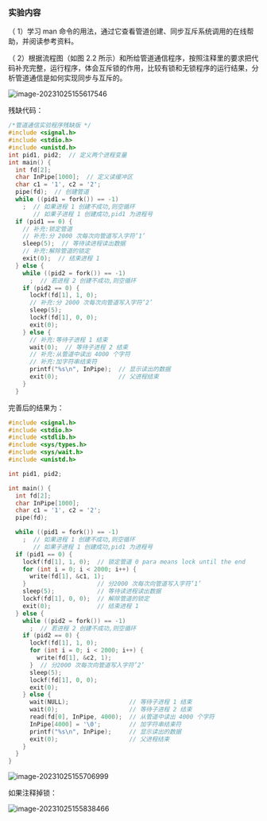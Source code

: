 ### 实验内容

（ 1）学习 man 命令的用法，通过它查看管道创建、同步互斥系统调用的在线帮助，并阅读参考资料。

（ 2）根据流程图（如图 2.2 所示）和所给管道通信程序，按照注释里的要求把代码补充完整，运行程序，体会互斥锁的作用，比较有锁和无锁程序的运行结果，分析管道通信是如何实现同步与互斥的。

![image-20231025155617546](lab2%5Cimage-20231025155617546.png)

残缺代码：

```c
/*管道通信实验程序残缺版 */
#include <signal.h>
#include <stdio.h>
#include <unistd.h>
int pid1, pid2;  // 定义两个进程变量
int main() {
  int fd[2];
  char InPipe[1000];  // 定义读缓冲区
  char c1 = '1', c2 = '2';
  pipe(fd);  // 创建管道
  while ((pid1 = fork()) == -1)
    ;  // 如果进程 1 创建不成功,则空循环
       // 如果子进程 1 创建成功,pid1 为进程号
  if (pid1 == 0) {
    // 补充:锁定管道
    // 补充:分 2000 次每次向管道写入字符’1’
    sleep(5);  // 等待读进程读出数据
    // 补充:解除管道的锁定
    exit(0);  // 结束进程 1
  } else {
    while ((pid2 = fork()) == -1)
      ;  // 若进程 2 创建不成功,则空循环
    if (pid2 == 0) {
      lockf(fd[1], 1, 0);
      // 补充:分 2000 次每次向管道写入字符’2’
      sleep(5);
      lockf(fd[1], 0, 0);
      exit(0);
    } else {
      // 补充:等待子进程 1 结束
      wait(0);  // 等待子进程 2 结束
      // 补充:从管道中读出 4000 个字符
      // 补充:加字符串结束符
      printf("%s\n", InPipe);  // 显示读出的数据
      exit(0);                 // 父进程结束
    }
  }
```

完善后的结果为：

```c
#include <signal.h>
#include <stdio.h>
#include <stdlib.h>
#include <sys/types.h>
#include <sys/wait.h>
#include <unistd.h>

int pid1, pid2;

int main() {
  int fd[2];
  char InPipe[1000];
  char c1 = '1', c2 = '2';
  pipe(fd);

  while ((pid1 = fork()) == -1)
    ;  // 如果进程 1 创建不成功,则空循环
       // 如果子进程 1 创建成功,pid1 为进程号
  if (pid1 == 0) {
    lockf(fd[1], 1, 0);  // 锁定管道 0 para means lock until the end
    for (int i = 0; i < 2000; i++) {
      write(fd[1], &c1, 1);
    }                    // 分2000 次每次向管道写入字符’1’
    sleep(5);            // 等待读进程读出数据
    lockf(fd[1], 0, 0);  // 解除管道的锁定
    exit(0);             // 结束进程 1
  } else {
    while ((pid2 = fork()) == -1)
      ;  // 若进程 2 创建不成功,则空循环
    if (pid2 == 0) {
      lockf(fd[1], 1, 0);
      for (int i = 0; i < 2000; i++) {
        write(fd[1], &c2, 1);
      }  // 分2000 次每次向管道写入字符’2’
      sleep(5);
      lockf(fd[1], 0, 0);
      exit(0);
    } else {
      wait(NULL);                 // 等待子进程 1 结束
      wait(0);                    // 等待子进程 2 结束
      read(fd[0], InPipe, 4000);  // 从管道中读出 4000 个字符
      InPipe[4000] = '\0';        // 加字符串结束符
      printf("%s\n", InPipe);     // 显示读出的数据
      exit(0);                    // 父进程结束
    }
  }
}
```

![image-20231025155706999](lab2%5Cimage-20231025155706999.png)

如果注释掉锁：

![image-20231025155838466](lab2%5Cimage-20231025155838466.png)